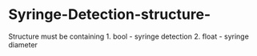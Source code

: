 # Syringe-Detection-structure-
Structure must be containing  1. bool - syringe detection  2. float - syringe diameter
